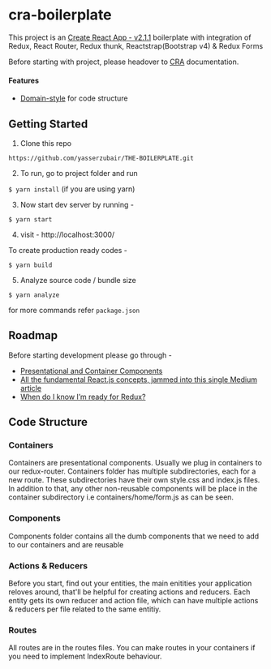 # cra-boilerplate


This project is an [Create React App - v2.1.1](https://facebook.github.io/create-react-app/) boilerplate
with integration of Redux, React Router, Redux thunk, Reactstrap(Bootstrap v4) & Redux Forms


Before starting with project, please headover to [CRA](https://github.com/facebook/create-react-app/blob/master/packages/react-scripts/template/README.md
) documentation.


#### Features

- [Domain-style](https://github.com/reactjs/redux/blob/master/docs/faq/CodeStructure.md) for code structure

## Getting Started

1. Clone this repo

`https://github.com/yasserzubair/THE-BOILERPLATE.git`

2. To run, go to project folder and run

`$ yarn install` (if you are using yarn)

3. Now start dev server by running -

`$ yarn start`

4. visit - http://localhost:3000/

To create production ready codes -

`$ yarn build`

5. Analyze source code / bundle size

`$ yarn analyze`

for more commands refer `package.json`


## Roadmap

Before starting development please go through -

- [Presentational and Container Components
](https://medium.com/@dan_abramov/smart-and-dumb-components-7ca2f9a7c7d0)
- [All the fundamental React.js concepts, jammed into this single Medium article](https://medium.freecodecamp.org/all-the-fundamental-react-js-concepts-jammed-into-this-single-medium-article-c83f9b53eac2)
- [When do I know I’m ready for Redux?](https://medium.com/dailyjs/when-do-i-know-im-ready-for-redux-f34da253c85f)

## Code Structure

### Containers
Containers are presentational components. Usually we plug in containers to our redux-router. Containers folder has multiple subdirectories, each for a new route. These subdirectories have their own style.css and index.js files. In addition to that, any other non-reusable components will be place in the container subdirectory i.e containers/home/form.js as can be seen.

### Components
Components folder contains all the dumb components that we need to add to our containers and are reusable

### Actions & Reducers
Before you start, find out your entities, the main enitities your application reloves around, that'll be helpful for creating actions and reducers. Each entity gets its own reducer and action file, which can have multiple actions & reducers per file related to the same entitiy.

### Routes
All routes are in the routes files. You can make routes in your containers if you need to implement IndexRoute behaviour. 
